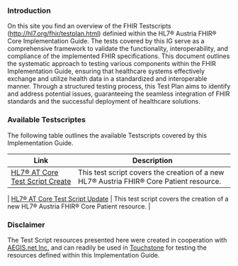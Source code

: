 ### Introduction
On this site you find an overview of the FHIR Testscripts (http://hl7.org/fhir/testplan.html) definied within the HL7® Austria FHIR® Core Implementation Guide. The tests covered by this IG serve as a comprehensive framework to validate the functionality, interoperability, and compliance of the implemented FHIR specifications. This document outlines the systematic approach to testing various components within the FHIR Implementation Guide, ensuring that healthcare systems effectively exchange and utilize health data in a standardized and interoperable manner. Through a structured testing process, this Test Plan aims to identify and address potential issues, guaranteeing the seamless integration of FHIR standards and the successful deployment of healthcare solutions.

### Available Testscriptes
The following table outlines the available Testscripts covered by this Implementation Guide. 

|  Link |  Description |
|---|---|
|  [HL7® AT Core Test Script Create](TestScript-testscript-patient-create-at-core.html)  |  This test script covers the creation of a new HL7® Austria FHIR® Core Patient resource.  |

|  [HL7® AT Core Test Script Update](TestScript-testscript-patient-update-at-core.html)  |  This test script covers the creation of a new HL7® Austria FHIR® Core Patient resource.  |

### Disclaimer
The Test Script resources presented here were created in cooperation with [AEGIS.net Inc.](https://www.aegis.net/) and can readily be used in [Touchstone](https://touchstone.com/) for testing the resources defined within this Implementation Guide.
